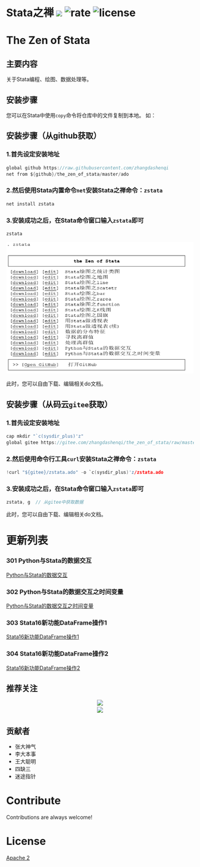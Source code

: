 # Stata之禅    <img src="https://img.shields.io/badge/Stata-@zhangdashenqi-green.svg?logo=angular&style=for-the-badge" height=20px/> ![rate](https://img.shields.io/badge/stars-%E2%98%85%E2%98%85%E2%98%85%E2%98%85%E2%98%86-brightgreen.svg) ![license](https://img.shields.io/badge/license-Apache%202-blue.svg)

# The Zen of Stata

## 主要内容

关于Stata编程、绘图、数据处理等。


## 安装步骤

您可以在Stata中使用`copy`命令将仓库中的文件复制到本地。
如：

## 安装步骤（从github获取）

### 1.首先设定安装地址

```c
global github https://raw.githubusercontent.com/zhangdashenqi
net from ${github}/the_zen_of_stata/master/ado
```

### 2.然后使用Stata内置命令`net`安装Stata之禅命令：`zstata`

```c
net install zstata
```

### 3.安装成功之后，在Stata命令窗口输入`zstata`即可

```c
zstata
```
![zstata](zstata.png)

此时，您可以自由下载、编辑相关do文档。


## 安装步骤（从码云`gitee`获取）

### 1.首先设定安装地址

```c
cap mkdir "`c(sysdir_plus)'z"
global gitee https://gitee.com/zhangdashenqi/the_zen_of_stata/raw/master/ado
```

### 2.然后使用命令行工具`curl`安装Stata之禅命令：`zstata`

```c
!curl "${gitee}/zstata.ado" -o `c(sysdir_plus)'z/zstata.ado 
```

### 3.安装成功之后，在Stata命令窗口输入`zstata`即可

```c
zstata, g  // 从gitee中获取数据
```

此时，您可以自由下载、编辑相关do文档。

# 更新列表

### 301 Python与Stata的数据交互

[Python与Stata的数据交互](./1_data_in_Python_and_Stata)

### 302 Python与Stata的数据交互之时间变量

[Python与Stata的数据交互之时间变量](./2_datetime_in_Python_and_Stata)

### 303 Stata16新功能DataFrame操作1

[Stata16新功能DataFrame操作1](./3_data_frame_1)

### 304 Stata16新功能DataFrame操作2

[Stata16新功能DataFrame操作2](./4_data_frame_2)


## 推荐关注

<div align=center><img src="https://raw.githubusercontent.com/zhangdashenqi/Stata-Graph/master/logo.png" width=300px /></div>

<div align=center><img src="https://raw.githubusercontent.com/zhangdashenqi/Stata-Graph/master/qr.png" width=500px /></div>

## 贡献者

* 张大神气
* 李大本事
* 王大聪明
* 四缺三
* 迷途指针

# Contribute
Contributions are always welcome! 

# License

[Apache 2](http://www.apache.org/licenses/LICENSE-2.0.txt)



